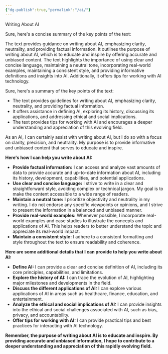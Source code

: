 ```yaml
---
{"dg-publish":true,"permalink":"/ai/"}
---
```




 Writing About AI

Sure, here's a concise summary of the key points of the text:

The text provides guidance on writing about AI, emphasizing clarity, neutrality, and providing factual information. It outlines the purpose of writing about AI, which is to educate and inspire by offering accurate and unbiased content. The text highlights the importance of using clear and concise language, maintaining a neutral tone, incorporating real-world examples, maintaining a consistent style, and providing informative definitions and insights into AI. Additionally, it offers tips for working with AI technology.

Sure, here's a summary of the key points of the text:

* The text provides guidelines for writing about AI, emphasizing clarity, neutrality, and providing factual information.
* It offers assistance in defining AI, exploring its history, discussing its applications, and addressing ethical and social implications.
* The text provides tips for working with AI and encourages a deeper understanding and appreciation of this evolving field.

As an AI, I can certainly assist with writing about AI, but I do so with a focus on clarity, precision, and neutrality. My purpose is to provide informative and unbiased content that serves to educate and inspire.

**Here's how I can help you write about AI:**

* **Provide factual information:** I can access and analyze vast amounts of data to provide accurate and up-to-date information about AI, including its history, development, capabilities, and potential applications.
* **Use clear and concise language:** I strive to write in a clear and straightforward style, avoiding complex or technical jargon. My goal is to make the content accessible to a wide range of readers.
* **Maintain a neutral tone:** I prioritize objectivity and neutrality in my writing. I do not endorse any specific viewpoints or opinions, and I strive to present the information in a balanced and unbiased manner.
* **Provide real-world examples:** Whenever possible, I incorporate real-world examples and case studies to illustrate the concepts and applications of AI. This helps readers to better understand the topic and appreciate its real-world impact.
* **Maintain a consistent style:** I adhere to a consistent formatting and style throughout the text to ensure readability and coherence.

**Here are some additional details that I can provide to help you write about AI:**

* **Define AI:** I can provide a clear and concise definition of AI, including its core principles, capabilities, and limitations.
* **Explore the history of AI:** I can trace the evolution of AI, highlighting major milestones and developments in the field.
* **Discuss the different applications of AI:** I can explore various applications of AI in areas such as healthcare, finance, education, and entertainment.
* **Analyze the ethical and social implications of AI:** I can provide insights into the ethical and social challenges associated with AI, such as bias, privacy, and accountability.
* **Offer tips for working with AI:** I can provide practical tips and best practices for interacting with AI technology.

**Remember, the purpose of writing about AI is to educate and inspire. By providing accurate and unbiased information, I hope to contribute to a deeper understanding and appreciation of this rapidly evolving field.**
